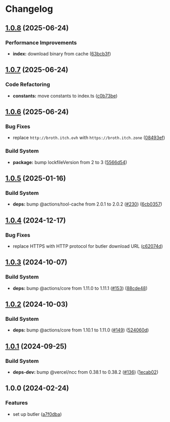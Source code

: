 # Changelog

## [1.0.8](https://github.com/remarkablegames/setup-butler/compare/v1.0.7...v1.0.8) (2025-06-24)


### Performance Improvements

* **index:** download binary from cache ([63bcb3f](https://github.com/remarkablegames/setup-butler/commit/63bcb3fcf1c962c65b6b705d93e22e52a3f712e9))

## [1.0.7](https://github.com/remarkablegames/setup-butler/compare/v1.0.6...v1.0.7) (2025-06-24)


### Code Refactoring

* **constants:** move constants to index.ts ([c0b73be](https://github.com/remarkablegames/setup-butler/commit/c0b73beec52bc6da3019286a0d7503e59051054e))

## [1.0.6](https://github.com/remarkablegames/setup-butler/compare/v1.0.5...v1.0.6) (2025-06-24)


### Bug Fixes

* replace `http://broth.itch.ovh` with `https://broth.itch.zone` ([08493ef](https://github.com/remarkablegames/setup-butler/commit/08493effe09df1fe91a88a519228b46f9feb79db))


### Build System

* **package:** bump lockfileVersion from 2 to 3 ([5566d54](https://github.com/remarkablegames/setup-butler/commit/5566d541b47e209747b9db61cb1f4175b67d6dcb))

## [1.0.5](https://github.com/remarkablegames/setup-butler/compare/v1.0.4...v1.0.5) (2025-01-16)


### Build System

* **deps:** bump @actions/tool-cache from 2.0.1 to 2.0.2 ([#230](https://github.com/remarkablegames/setup-butler/issues/230)) ([6cb0357](https://github.com/remarkablegames/setup-butler/commit/6cb0357d0f37cd18482889774dae751af113f5be))

## [1.0.4](https://github.com/remarkablegames/setup-butler/compare/v1.0.3...v1.0.4) (2024-12-17)


### Bug Fixes

* replace HTTPS with HTTP protocol for butler download URL ([c62074d](https://github.com/remarkablegames/setup-butler/commit/c62074d41cdfa96aba99cf1c33e9a694bf0626e1))

## [1.0.3](https://github.com/remarkablegames/setup-butler/compare/v1.0.2...v1.0.3) (2024-10-07)


### Build System

* **deps:** bump @actions/core from 1.11.0 to 1.11.1 ([#153](https://github.com/remarkablegames/setup-butler/issues/153)) ([88cde48](https://github.com/remarkablegames/setup-butler/commit/88cde48316853fd05e76a8c097aeca11b6aaa655))

## [1.0.2](https://github.com/remarkablegames/setup-butler/compare/v1.0.1...v1.0.2) (2024-10-03)


### Build System

* **deps:** bump @actions/core from 1.10.1 to 1.11.0 ([#149](https://github.com/remarkablegames/setup-butler/issues/149)) ([524060d](https://github.com/remarkablegames/setup-butler/commit/524060d68113a76adc4c3d005c67dd1c57fc2368))

## [1.0.1](https://github.com/remarkablegames/setup-butler/compare/v1.0.0...v1.0.1) (2024-09-25)


### Build System

* **deps-dev:** bump @vercel/ncc from 0.38.1 to 0.38.2 ([#136](https://github.com/remarkablegames/setup-butler/issues/136)) ([1ecab02](https://github.com/remarkablegames/setup-butler/commit/1ecab023f6f197fb1e3b2dce33cb551cc97888d8))

## 1.0.0 (2024-02-24)


### Features

* set up butler ([a7f0dba](https://github.com/remarkablegames/setup-butler/commit/a7f0dba920a8897395f95c60cfb0e42e39b563a4))
